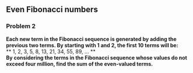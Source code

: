 ## Even Fibonacci numbers
### Problem 2 
**Each new term in the Fibonacci sequence is generated by adding the previous two terms. By starting with 1 and 2, the first 10 terms will be:**  
**             1, 2, 3, 5, 8, 13, 21, 34, 55, 89, ...      **  
**By considering the terms in the Fibonacci sequence whose values do not exceed four million, find the sum of the even-valued terms.**
